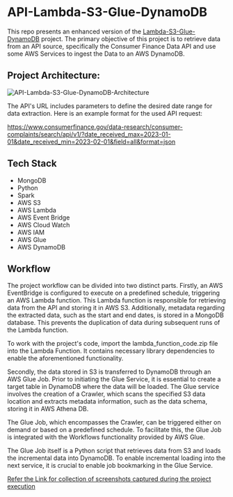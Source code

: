 # API-Lambda-S3-Glue-DynamoDB

This repo presents an enhanced version of the [Lambda-S3-Glue-DynamoDB](https://github.com/adithyang64/Lambda-S3-Glue-DynamoDB) project. The primary objective of this project is to retrieve data from an API source, specifically the Consumer Finance Data API and use some AWS Services to ingest the Data to an AWS DynamoDB.

## Project Architecture:

![API-Lambda-S3-Glue-DynamoDB-Architecture](https://github.com/adithyang64/API-Lambda-S3-Glue-DynamoDB/assets/67658457/7ce73e64-23ea-484b-b770-9228448db78d)

The API's URL includes parameters to define the desired date range for data extraction. Here is an example format for the used API request: 

https://www.consumerfinance.gov/data-research/consumer-complaints/search/api/v1/?date_received_max=2023-01-01&date_received_min=2023-02-01&field=all&format=json

## Tech Stack
- MongoDB
- Python
- Spark
- AWS S3
- AWS Lambda
- AWS Event Bridge
- AWS Cloud Watch
- AWS IAM
- AWS Glue
- AWS DynamoDB

## Workflow 

The project workflow can be divided into two distinct parts. Firstly, an AWS EventBridge is configured to execute on a predefined schedule, triggering an AWS Lambda function. This Lambda function is responsible for retrieving data from the API and storing it in AWS S3. Additionally, metadata regarding the extracted data, such as the start and end dates, is stored in a MongoDB database. This prevents the duplication of data during subsequent runs of the Lambda function. 

To work with the project's code, import the lambda_function_code.zip file into the Lambda Function. It contains necessary library dependencies to enable the aforementioned functionality.

Secondly, the data stored in S3 is transferred to DynamoDB through an AWS Glue Job. Prior to initiating the Glue Service, it is essential to create a target table in DynamoDB where the data will be loaded. The Glue service involves the creation of a Crawler, which scans the specified S3 data location and extracts metadata information, such as the data schema, storing it in AWS Athena DB.

The Glue Job, which encompasses the Crawler, can be triggered either on demand or based on a predefined schedule. To facilitate this, the Glue Job is integrated with the Workflows functionality provided by AWS Glue.

The Glue Job itself is a Python script that retrieves data from S3 and loads the incremental data into DynamoDB. To enable incremental loading into the next service, it is crucial to enable job bookmarking in the Glue Service.


[Refer the Link for collection of screenshots captured during the project execution](https://docs.google.com/document/d/1ActHR_vqJEFCd2dVVy6RfjH6SQ-clMEN/edit?usp=drive_link&ouid=102047065766224889946&rtpof=true&sd=true)
